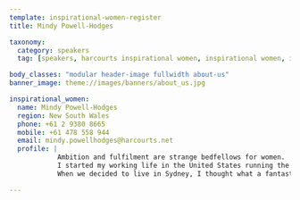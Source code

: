 ```yaml
---
template: inspirational-women-register
title: Mindy Powell-Hodges

taxonomy:
  category: speakers
  tag: [speakers, harcourts inspirational women, inspirational women, inspirational women ambassador, inspirational women speaker]

body_classes: "modular header-image fullwidth about-us"
banner_image: theme://images/banners/about_us.jpg

inspirational_women:
  name: Mindy Powell-Hodges
  region: New South Wales
  phone: +61 2 9380 8665
  mobile: +61 478 558 944
  email: mindy.powellhodges@harcourts.net
  profile: |
            Ambition and fulfilment are strange bedfellows for women.
            I started my working life in the United States running the family Thoroughbred Stud and at 18 I started my own business within the thoroughbred industry, by 22 was the first in the United States to hold an executive position that had historically been held by men. Having shaken up the racing industry with gender equality I accepted an invitation from the Royal family in the United Arab Emirate as the Directory of Publicity and Marketing of the Equestrian and Racing Federation. A job that completely changed my life because there I met my wonderful husband and we created a family. This is where fulfilment can get in the way of ambition, having said that I enjoy parenthood and all that it offers.
            When we decided to live in Sydney, I thought what a fantastic opportunity to start with a career change. I wanted something that used my accomplished skill set, but offered different challenges all of which I have found in real estate. When I started in real estate I believe I could have benefitted tremendously if I had, had access to an organisation that offered practical advice and valuable support. So to be invited to take part in this exciting opportunity helping women balance ambition and fulfilment I feel truly blessed.

---
```

